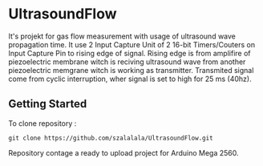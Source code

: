# UltrasoundFlow
It's projekt for gas flow measurement with usage of ultrasound wave propagation time. It use 2 Input Capture Unit of 2 16-bit Timers/Couters on Input Capture Pin to rising edge of signal. Rising edge is from amplifire of piezoelectric membrane witch is reciving ultrasound wave from another piezoelectric memgrane witch is working as transmitter. Transmited signal come from cyclic interruption, wher signal is set to high for 25 ms (40hz).
## Getting Started
To clone repository :
```
git clone https://github.com/szalalala/UltrasoundFlow.git
```
Repository contage a ready to upload project for Arduino Mega 2560.
